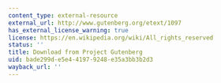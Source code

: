 ```yaml
---
content_type: external-resource
external_url: http://www.gutenberg.org/etext/1097
has_external_license_warning: true
license: https://en.wikipedia.org/wiki/All_rights_reserved
status: ''
title: Download from Project Gutenberg
uid: bade299d-e5e4-4197-9248-e35a3bb3b2d3
wayback_url: ''
---
```

